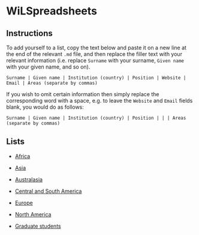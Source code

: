 # WiLSpreadsheets

## Instructions

To add yourself to a list, copy the text below and paste it on a new line at the end of the relevant `.md` file, and then replace the filler text with your relevant information (i.e. replace `Surname` with your surname, `Given name` with your given name, and so on).

```
Surname | Given name | Institution (country) | Position | Website | Email | Areas (separate by commas)
```

If you wish to omit certain information then simply replace the corresponding word with a space, e.g. to leave the `Website` and `Email` fields blank, you would do as follows:

```
Surname | Given name | Institution (country) | Position | | | Areas (separate by commas)
```


## Lists

- [Africa](africa.md)
- [Asia](asia.md)
- [Australasia](australasia.md)
- [Central and South America](central-and-south-america.md)
- [Europe](europe.md)
- [North America](north-america.md)

- [Graduate students](graduate-students.md)
